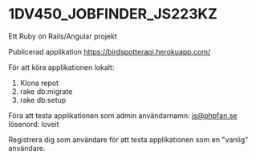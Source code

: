 # 1DV450_JOBFINDER_JS223KZ
Ett Ruby on Rails/Angular projekt

Publicerad applikation
https://birdspotterapi.herokuapp.com/

För att köra applikationen lokalt:
1. Klona repot
2. rake db:migrate
3. rake db:setup

Föra att testa applikationen som admin
användarnamn: js@phpfan.se
lösenord: loveit

Registrera dig som användare för att testa applikationen som en "vanlig" användare.
